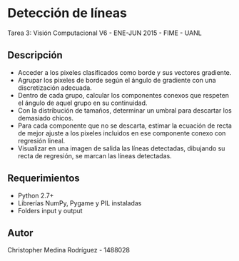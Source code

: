 # Detección de líneas

Tarea 3: Visión Computacional V6 - ENE-JUN 2015 - FIME - UANL

## Descripción

- Acceder a los pixeles clasificados como borde y sus vectores gradiente.
- Agrupar los pixeles de borde según el ángulo de gradiente con una discretización adecuada.
- Dentro de cada grupo, calcular los componentes conexos que respeten el ángulo de aquel grupo en su continuidad.
- Con la distribución de tamaños, determinar un umbral para descartar los demasiado chicos.
- Para cada componente que no se descarta, estimar la ecuación de recta de mejor ajuste a los pixeles incluidos en ese componente conexo con regresión lineal.
- Visualizar en una imagen de salida las líneas detectadas, dibujando su recta de regresión, se marcan las líneas detectadas.
## Requerimientos

- Python 2.7+
- Librerías NumPy, Pygame y PIL instaladas
- Folders input y output

## Autor

Christopher Medina Rodríguez - 1488028